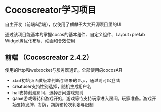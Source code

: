 # Cocoscreator学习项目
自主开发（前端&后端），仅使用了麒麟子大大开源项目里的UI 

通过该项目能基本的掌握cocos的基本组件、自定义组件、Layout+prefab Widget等优化布局、动画和音效使用

## 前端 （Cocoscreator 2.4.2）
使用的http和websocket与服务器通讯。全部使用的cocosAPI

- start初始页面做版本判断与结果的显示，通过则可以登陆
- creatuser支持性别选择，随机生成用户名
- hall支持创建房间，选择房间游戏规则
- game游戏等待和游戏开始，游戏等待支持玩家进入房间，玩家准备。游戏开始支持发牌，打牌，胡牌和轮次判定与限制
